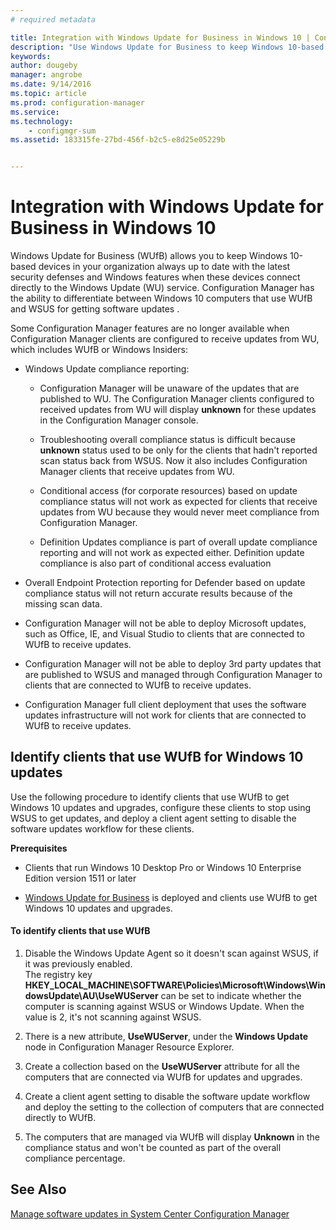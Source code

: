 ```yaml
---
# required metadata

title: Integration with Windows Update for Business in Windows 10 | Configuration Manager
description: "Use Windows Update for Business to keep Windows 10-based devices in your organization up to date for devices connected to the Windows Update service."
keywords:
author: dougeby
manager: angrobe
ms.date: 9/14/2016
ms.topic: article
ms.prod: configuration-manager
ms.service:
ms.technology:
	- configmgr-sum
ms.assetid: 183315fe-27bd-456f-b2c5-e8d25e05229b


---
```

# Integration with Windows Update for Business in Windows 10
Windows Update for Business (WUfB) allows you to keep Windows 10-based devices in your organization always up to date with the latest security defenses and Windows features when these devices connect directly to the Windows Update (WU) service. Configuration Manager has the ability to differentiate between Windows 10 computers that use WUfB and WSUS for getting software updates .  

 Some Configuration Manager features are no longer available when Configuration Manager clients are configured to receive updates from WU, which includes WUfB or Windows Insiders:  

-   Windows Update compliance reporting:  

    -   Configuration Manager will be unaware of the updates that are published to WU. The Configuration Manager clients configured to received updates from WU will display **unknown** for these updates in the Configuration Manager console.  

    -   Troubleshooting overall compliance status is difficult  because **unknown** status used to be only for the clients that hadn't reported scan status back from WSUS.  Now it also includes Configuration Manager clients that receive updates from WU.  

    -   Conditional access (for corporate resources) based on update compliance status will not work as expected for clients that receive updates from WU because they would never meet compliance from Configuration Manager.  

    -   Definition Updates compliance is part of overall update compliance reporting and will not work as expected either.  Definition update compliance is also part of conditional access evaluation  

-   Overall Endpoint Protection reporting for Defender based on update compliance status will not return accurate results because of the   missing scan data.  

-   Configuration Manager will not be able to deploy Microsoft updates,  such as Office, IE,  and Visual Studio to clients that are connected to WUfB to receive updates.  

-   Configuration Manager will not be able to deploy 3rd party updates that are published to WSUS and managed through Configuration Manager to clients that are connected to WUfB to receive updates.  

-   Configuration Manager full client deployment that uses the software updates infrastructure will not work for clients that are connected to WUfB to receive updates.  

## Identify clients that use  WUfB for Windows 10 updates  
 Use the following procedure to identify  clients that use WUfB to get Windows 10 updates and upgrades, configure these clients to stop using WSUS to get updates, and deploy a client agent setting to disable   the software updates workflow for these clients.  

 **Prerequisites**  

-   Clients that run Windows 10 Desktop Pro or Windows 10 Enterprise Edition version 1511 or later  

-   [Windows Update for Business](https://technet.microsoft.com/library/mt622730\(v=vs.85\).aspx) is deployed and clients use WUfB to get Windows 10 updates and upgrades.  

#### To identify clients that use WUfB  

1.  Disable the Windows Update Agent so it doesn't scan against WSUS,  if it was previously enabled.   
    The registry key **HKEY_LOCAL_MACHINE\SOFTWARE\Policies\Microsoft\Windows\WindowsUpdate\AU\UseWUServer** can be set to indicate whether the computer is scanning against WSUS or Windows Update.  When the value is  2, it's not scanning against WSUS.  

2.  There is a new attribute,  **UseWUServer**, under the **Windows Update** node in Configuration Manager Resource Explorer.  

3.  Create a collection based on the **UseWUServer** attribute for all the computers that are connected via WUfB for updates and upgrades.  

4.  Create a  client agent setting to disable the software update workflow and deploy the setting to the collection of computers that are connected directly to WUfB.  

5.  The computers that are managed via WUfB will display **Unknown** in the compliance status and won't be counted as part of the overall compliance percentage.  

## See Also  
 [Manage software updates in System Center Configuration Manager](../../sum/deploy-use/manage-software-updates.md)
